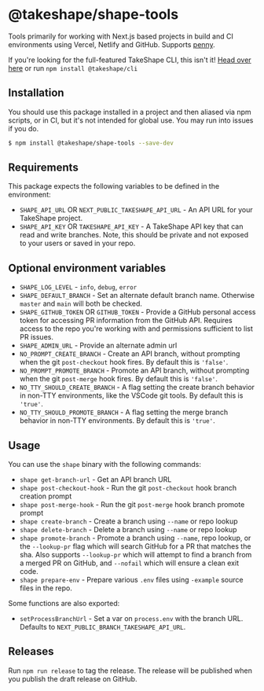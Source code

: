 # @takeshape/shape-tools

Tools primarily for working with Next.js based projects in build and CI environments using Vercel, Netlify and GitHub.
Supports [penny](https://github.com/takeshape/penny).

If you're looking for the full-featured TakeShape CLI, this isn't it!
[Head over here](https://www.npmjs.com/package/@takeshape/cli) or run `npm install @takeshape/cli`

## Installation

You should use this package installed in a project and then aliased via npm scripts, or in CI, but it's not
intended for global use. You may run into issues if you do.

```sh
$ npm install @takeshape/shape-tools --save-dev
```

## Requirements

This package expects the following variables to be defined in the environment:

- `SHAPE_API_URL` OR `NEXT_PUBLIC_TAKESHAPE_API_URL` - An API URL for your TakeShape project.
- `SHAPE_API_KEY` OR `TAKESHAPE_API_KEY` - A TakeShape API key that can read and write branches. Note, this should be
  private and not exposed to your users or saved in your repo.

## Optional environment variables

- `SHAPE_LOG_LEVEL` - `info`, `debug`, `error`
- `SHAPE_DEFAULT_BRANCH` - Set an alternate default branch name. Otherwise `master` and `main` will both be checked.
- `SHAPE_GITHUB_TOKEN` OR `GITHUB_TOKEN` - Provide a GitHub personal access token for accessing PR information from the GitHub API. Requires
  access to the repo you're working with and permissions sufficient to list PR issues.
- `SHAPE_ADMIN_URL` - Provide an alternate admin url
- `NO_PROMPT_CREATE_BRANCH` - Create an API branch, without prompting when the git `post-checkout` hook fires. By default this is `'false'`.
- `NO_PROMPT_PROMOTE_BRANCH` - Promote an API branch, without prompting when the git `post-merge` hook fires. By default this is `'false'`.
- `NO_TTY_SHOULD_CREATE_BRANCH` - A flag setting the create branch behavior in non-TTY environments, like the VSCode git tools. By default this is `'true'`.
- `NO_TTY_SHOULD_PROMOTE_BRANCH` - A flag setting the merge branch behavior in non-TTY environments. By default this is `'true'`.

## Usage

You can use the `shape` binary with the following commands:

- `shape get-branch-url` - Get an API branch URL
- `shape post-checkout-hook` - Run the git `post-checkout` hook branch creation prompt
- `shape post-merge-hook` - Run the git `post-merge` hook branch promote prompt
- `shape create-branch` - Create a branch using `--name` or repo lookup
- `shape delete-branch` - Delete a branch using `--name` or repo lookup
- `shape promote-branch` - Promote a branch using `--name`, repo lookup, or the `--lookup-pr` flag which will search GitHub for a PR that matches the sha. Also supports `--lookup-pr` which will attempt to find a branch from a merged PR on GitHub, and `--nofail` which will ensure a clean exit code.
- `shape prepare-env` - Prepare various `.env` files using `-example` source files in the repo.

Some functions are also exported:

- `setProcessBranchUrl` - Set a var on `process.env` with the branch URL. Defaults to `NEXT_PUBLIC_BRANCH_TAKESHAPE_API_URL`.

## Releases

Run `npm run release` to tag the release. The release will be published when you publish the draft release on GitHub.
